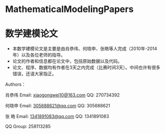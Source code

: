# MathematicalModelingPapers
# 数学建模论文
- 本数学建模论文是主要是由肖恭伟、何晓申、张皓等人完成（2010年-2014年）以及各位老师的指导。
- 论文的作者和信息都在论文中，包括原始数据以及代码。
- 论文、程序、数据均有作者在3天之内完成（比赛时间3天）。中间也许有很多错误，还请大家指正。

Authors：

肖恭伟 Email: xiaogongwei10@163.com QQ: 270734392

何晓申 Email: 305688621@qq.com QQ: 305688621

张 皓  Email: 1341891083@qq.com QQ: 1341891083

QQ Group: 258113285 

